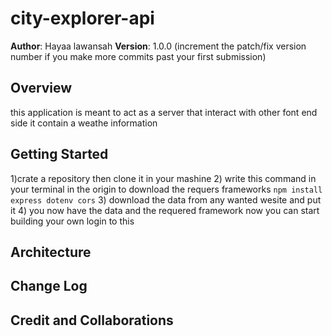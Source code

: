 # city-explorer-api

**Author**: Hayaa lawansah
**Version**: 1.0.0 (increment the patch/fix version number if you make more commits past your first submission)

## Overview
this application is meant to act as a server that interact with other font end side it contain a weathe information

## Getting Started
<!-- What are the steps that a user must take in order to build this app on their own machine and get it running? -->
1)crate a repository then clone it in your mashine 
2) write this command in your terminal in the origin to download the requers frameworks `npm install express dotenv cors`
3) download the data from any wanted wesite and put it
4) you now have the data and the requered framework now you can start building your own login to this 

## Architecture
<!-- Provide a detailed description of the application design. What technologies (languages, libraries, etc) you're using, and any other relevant design information. -->

## Change Log
<!-- Use this area to document the iterative changes made to your application as each feature is successfully implemented. Use time stamps. Here's an example:

01-01-2001 4:59pm - Application now has a fully-functional express server, with a GET route for the location resource. -->

## Credit and Collaborations
<!-- Give credit (and a link) to other people or resources that helped you build this application. -->